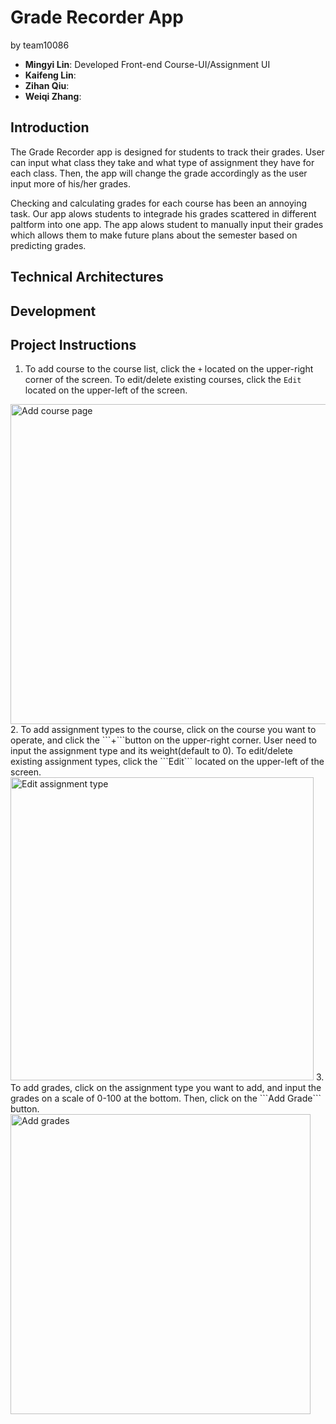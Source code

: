 # Grade Recorder App
by team10086
- **Mingyi Lin**: Developed Front-end Course-UI/Assignment UI
- **Kaifeng Lin**: 
- **Zihan Qiu**:
- **Weiqi Zhang**:

## Introduction
The Grade Recorder app is designed for students to track their grades. User can input what class they take and what type of assignment they have for each class. Then, the app will change the grade accordingly as the user input more of his/her grades. 

Checking and calculating grades for each course has been an annoying task. Our app alows students to integrade his grades scattered in different paltform into one app. The app alows student to manually input their grades which allows them to make future plans about the semester based on predicting grades. 


## Technical Architectures

## Development

## Project Instructions
1. To add course to the course list, click the ```+``` located on the upper-right corner of the screen. To edit/delete existing courses, click the ```Edit``` located on the upper-left of the screen. 
  <img width="512" alt="Add course page" src="https://user-images.githubusercontent.com/73103203/236521420-826a028d-668a-48fa-b798-a55bf36b8904.png">
2. To add assignment types to the course, click on the course you want to operate, and click the ```+```button on the upper-right corner. User need to input the assignment type and its weight(default to 0). To edit/delete existing assignment types, click the ```Edit``` located on the upper-left of the screen. 
  <img width="485" alt="Edit assignment type " src="https://user-images.githubusercontent.com/73103203/236521681-109f43af-5719-4100-9a59-e639ca75b900.png"> 
3. To add grades, click on the assignment type you want to add, and input the grades on a scale of 0-100 at the bottom. Then, click on the ```Add Grade``` button.  
  <img width="480" alt="Add grades" src="https://user-images.githubusercontent.com/73103203/236521753-841fafe8-7852-4147-94d4-2843d4232e2c.png">
